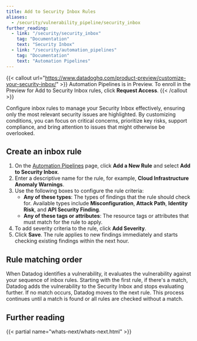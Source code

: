 ```yaml
---
title: Add to Security Inbox Rules
aliases:
  - /security/vulnerability_pipeline/security_inbox
further_reading:
  - link: "/security/security_inbox"
    tag: "Documentation"
    text: "Security Inbox"
  - link: "/security/automation_pipelines"
    tag: "Documentation"
    text: "Automation Pipelines"
---
```


{{< callout url="https://www.datadoghq.com/product-preview/customize-your-security-inbox/" >}}
  Automation Pipelines is in Preview. To enroll in the Preview for Add to Security Inbox rules, click <strong>Request Access</strong>.
{{< /callout >}} 

Configure inbox rules to manage your Security Inbox effectively, ensuring only the most relevant security issues are highlighted. By customizing conditions, you can focus on critical concerns, prioritize key risks, support compliance, and bring attention to issues that might otherwise be overlooked.

## Create an inbox rule

1. On the [Automation Pipelines][2] page, click **Add a New Rule** and select **Add to Security Inbox**.
1. Enter a descriptive name for the rule, for example, **Cloud Infrastructure Anomaly Warnings**.
1. Use the following boxes to configure the rule criteria:
    - **Any of these types**: The types of findings that the rule should check for. Available types include **Misconfiguration**, **Attack Path**, **Identity Risk**, and **API Security Finding**.
    - **Any of these tags or attributes**: The resource tags or attributes that must match for the rule to apply.
1. To add severity criteria to the rule, click **Add Severity**.
1. Click **Save**. The rule applies to new findings immediately and starts checking existing findings within the next hour.

## Rule matching order

When Datadog identifies a vulnerability, it evaluates the vulnerability against your sequence of inbox rules. Starting with the first rule, if there's a match, Datadog adds the vulnerability to the Security Inbox and stops evaluating further. If no match occurs, Datadog moves to the next rule. This process continues until a match is found or all rules are checked without a match.

## Further reading

{{< partial name="whats-next/whats-next.html" >}}

[2]: https://app.datadoghq.com/security/configuration/pipeline-vulnerability